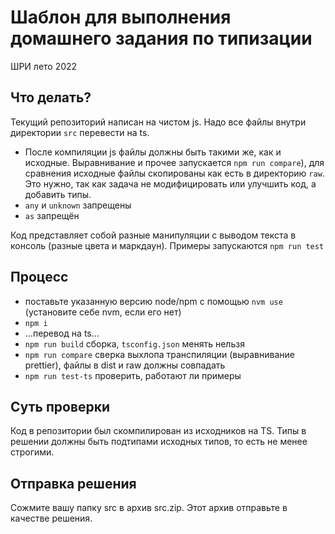 # Шаблон для выполнения домашнего задания по типизации

ШРИ лето 2022

## Что делать?

Текущий репозиторий написан на чистом js. Надо все файлы внутри директории `src` перевести на ts.

- После компиляции js файлы должны быть такими же, как и исходные.
Выравнивание и прочее запускается `npm run compare`), для сравнения исходные файлы скопированы как есть в директорию `raw`.
Это нужно, так как задача не модифицировать или улучшить код, а добавить типы.
- `any` и `unknown` запрещены
- `as` запрещён

Код представляет собой разные манипуляции с выводом текста в консоль (разные цвета и маркдаун). Примеры запускаются `npm run test`

## Процесс

- поставьте указанную версию node/npm c помощью `nvm use` (установите себе nvm, если его нет)
- `npm i`
- ...перевод на ts...
- `npm run build` сборка, `tsconfig.json` менять нельзя
- `npm run compare` сверка выхлопа транспиляции (выравнивание prettier), файлы в dist и raw должны совпадать
- `npm run test-ts` проверить, работают ли примеры

## Суть проверки

Код в репозитории был скомпилирован из исходников на TS. Типы в решении должны быть подтипами исходных типов, то есть не менее строгими.

##  Отправка решения

Cожмите вашу папку src в архив src.zip. Этот архив отправьте в качестве решения.
